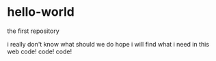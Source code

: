 # hello-world
the first repository

i  really don't know what should we do
hope i will find what i need in this web
code! code! code!
